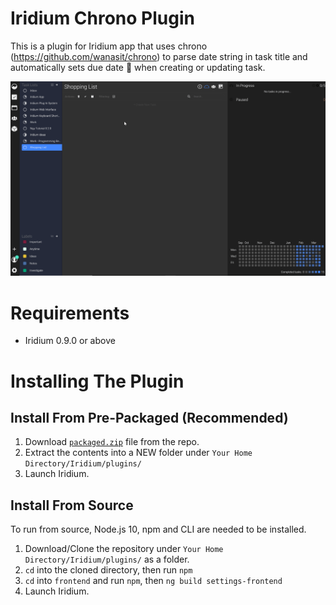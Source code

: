 # Iridium Chrono Plugin

This is a plugin for Iridium app that uses chrono (https://github.com/wanasit/chrono) to parse date string in task title and automatically sets due date 📅 when creating or updating task. 

![alt text](https://github.com/Yamazaki93/Iridium-Chrono-Plugin/raw/master/demo.gif "Preview")

# Requirements

 - Iridium 0.9.0 or above

# Installing The Plugin

## Install From Pre-Packaged (Recommended)

 1. Download [`packaged.zip`]('https://github.com/Yamazaki93/Iridium-Chrono-Plugin/raw/master/packaged.zip') file from the repo. 
 2. Extract the contents into a NEW folder under `Your Home Directory/Iridium/plugins/`
 3. Launch Iridium.

## Install From Source
 
 To run from source, Node.js 10, npm and CLI are needed to be installed.

 1. Download/Clone the repository under `Your Home Directory/Iridium/plugins/` as a folder.
 2. `cd` into the cloned directory, then run `npm`
 3. `cd` into `frontend` and run `npm`, then `ng build settings-frontend`
 3. Launch Iridium.